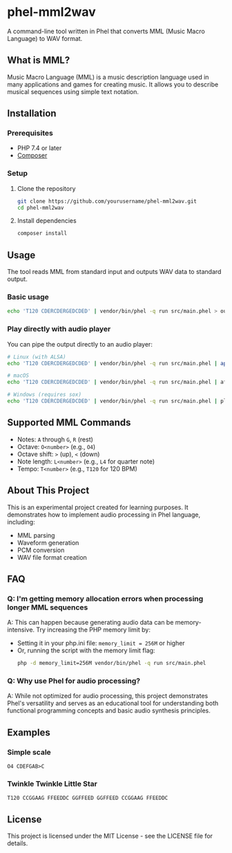 # phel-mml2wav

A command-line tool written in Phel that converts MML (Music Macro Language) to WAV format.

## What is MML?

Music Macro Language (MML) is a music description language used in many applications and games for creating music. It allows you to describe musical sequences using simple text notation.

## Installation

### Prerequisites

- PHP 7.4 or later
- [Composer](https://getcomposer.org/)

### Setup

1. Clone the repository
   ```bash
   git clone https://github.com/yourusername/phel-mml2wav.git
   cd phel-mml2wav
   ```

2. Install dependencies
   ```bash
   composer install
   ```

## Usage

The tool reads MML from standard input and outputs WAV data to standard output.

### Basic usage

```bash
echo 'T120 CDERCDERGEDCDED' | vendor/bin/phel -q run src/main.phel > output.wav
```

### Play directly with audio player

You can pipe the output directly to an audio player:

```bash
# Linux (with ALSA)
echo 'T120 CDERCDERGEDCDED' | vendor/bin/phel -q run src/main.phel | aplay

# macOS
echo 'T120 CDERCDERGEDCDED' | vendor/bin/phel -q run src/main.phel | afplay

# Windows (requires sox)
echo 'T120 CDERCDERGEDCDED' | vendor/bin/phel -q run src/main.phel | play -t wav -
```

## Supported MML Commands

- Notes: `A` through `G`, `R` (rest)
- Octave: `O<number>` (e.g., `O4`)
- Octave shift: `>` (up), `<` (down)
- Note length: `L<number>` (e.g., `L4` for quarter note)
- Tempo: `T<number>` (e.g., `T120` for 120 BPM)

## About This Project

This is an experimental project created for learning purposes. It demonstrates how to implement audio processing in Phel language, including:

- MML parsing
- Waveform generation
- PCM conversion
- WAV file format creation

## FAQ

### Q: I'm getting memory allocation errors when processing longer MML sequences

A: This can happen because generating audio data can be memory-intensive. Try increasing the PHP memory limit by:

- Setting it in your php.ini file: `memory_limit = 256M` or higher
- Or, running the script with the memory limit flag:
  ```bash
  php -d memory_limit=256M vendor/bin/phel -q run src/main.phel
  ```

### Q: Why use Phel for audio processing?

A: While not optimized for audio processing, this project demonstrates Phel's versatility and serves as an educational tool for understanding both functional programming concepts and basic audio synthesis principles.

## Examples

### Simple scale
```
O4 CDEFGAB>C
```

### Twinkle Twinkle Little Star
```
T120 CCGGAAG FFEEDDC GGFFEED GGFFEED CCGGAAG FFEEDDC
```

## License

This project is licensed under the MIT License - see the LICENSE file for details.
